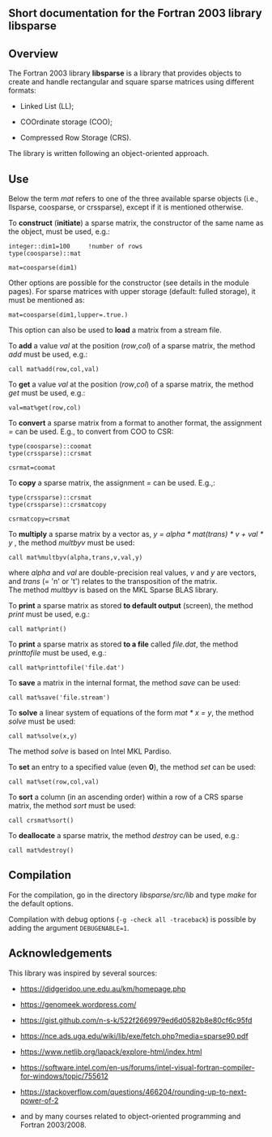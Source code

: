 ## Short documentation for the Fortran 2003 library libsparse  


## Overview  
The Fortran 2003 library __libsparse__ is a library that provides objects to create and handle rectangular and square sparse matrices using different formats:  

 * Linked List (LL);  


 * COOrdinate storage (COO);  


 * Compressed Row Storage (CRS).   


The library is written following an object-oriented approach.  




## Use  

Below the term *mat* refers to one of the three available sparse objects (i.e., llsparse, coosparse, or crssparse), except if it is mentioned otherwise.  

To __construct__ (__initiate__) a sparse matrix, the constructor of the same name as the object, must be used, e.g.:  

````   
integer::dim1=100     !number of rows     
type(coosparse)::mat  
  
mat=coosparse(dim1)  
````  

Other options are possible for the constructor (see details in the module pages). For sparse matrices with upper storage (default: fulled storage), it must be mentioned as:  

````
mat=coosparse(dim1,lupper=.true.)  
````

This option can also be used to __load__ a matrix from a stream file.  


To __add__ a value *val* at the position (*row*,*col*) of a sparse matrix, the method *add* must be used, e.g.:  

````   
call mat%add(row,col,val)
````  

To __get__ a value *val* at the position (*row*,*col*) of a sparse matrix, the method *get* must be used, e.g.:  

````   
val=mat%get(row,col)
````  

To __convert__  a sparse matrix from a format to another format, the assignment *=* can be used. E.g., to convert from COO to CSR:  

````   
type(coosparse)::coomat  
type(crssparse)::crsmat  
  
csrmat=coomat  
````  

To __copy__ a sparse matrix, the assignment *=* can be used. E.g.,:  

````   
type(crssparse)::crsmat  
type(crssparse)::crsmatcopy  
  
csrmatcopy=crsmat  
````  

To __multiply__ a sparse matrix by a vector as, *y = alpha \* mat(trans) \* v + val \* y* , the method *multbyv* must be used:  

````
call mat%multbyv(alpha,trans,v,val,y)  
````  
where *alpha* and *val* are double-precision real values, *v* and *y* are vectors, and *trans* (= 'n' or 't') relates to the transposition of the matrix.   
The method *multbyv* is based on the MKL Sparse BLAS library.  


To __print__ a sparse matrix as stored __to default output__ (screen), the method *print* must be used, e.g.:  


````
call mat%print()  
````

To __print__ a sparse matrix as stored __to a file__ called *file.dat*, the method *printtofile* must be used, e.g.:  


````
call mat%printtofile('file.dat')  
````


To __save__ a matrix in the internal format, the method *save* can be used:  

````
call mat%save('file.stream')  
````

To __solve__ a linear system of equations of the form *mat \* x = y*, the method *solve* must be used:  

````
call mat%solve(x,y)  
````
The method *solve* is based on Intel MKL Pardiso.  


To __set__ an entry to a specified value (even __0__), the method *set* can be used:  

````
call mat%set(row,col,val)  
````

To __sort__ a column (in an ascending order) within a row of a CRS sparse matrix, the method *sort* must be used:  

````
call crsmat%sort()  
````


To __deallocate__  a sparse matrix, the method *destroy* can be used, e.g.:  

````   
call mat%destroy()  
````  


## Compilation  
For the compilation, go in the directory *libsparse/src/lib* and type *make* for the default options.  

Compilation with debug options (`-g -check all -traceback`) is possible by adding the argument `DEBUGENABLE=1`.  


## Acknowledgements  
This library was inspired by several sources:  


 * https://didgeridoo.une.edu.au/km/homepage.php  


 * https://genomeek.wordpress.com/  


 * https://gist.github.com/n-s-k/522f2669979ed6d0582b8e80cf6c95fd  


 * https://nce.ads.uga.edu/wiki/lib/exe/fetch.php?media=sparse90.pdf  


 * https://www.netlib.org/lapack/explore-html/index.html  


 * https://software.intel.com/en-us/forums/intel-visual-fortran-compiler-for-windows/topic/755612  


 * https://stackoverflow.com/questions/466204/rounding-up-to-next-power-of-2 


 * and by many courses related to object-oriented programming and Fortran 2003/2008.  



